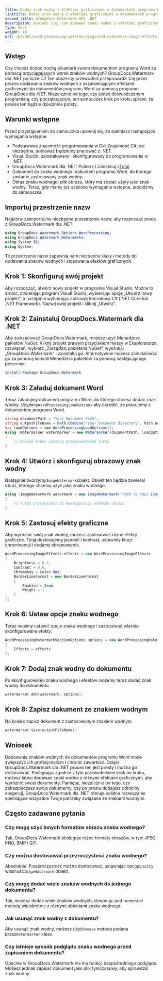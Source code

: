 ```yaml
---
title: Dodaj znak wodny z efektami graficznymi w dokumentach programu Word
linktitle: Dodaj znak wodny z efektami graficznymi w dokumentach programu Word
second_title: GroupDocs.Watermark API .NET
description: Dowiedz się, jak dodawać znaki wodne z efektami graficznymi do dokumentów programu Word za pomocą programu GroupDocs.Watermark dla platformy .NET. Postępuj zgodnie z naszym przewodnikiem krok po kroku, aby uzyskać oszałamiające rezultaty.
type: docs
weight: 19
url: /pl/net/word-processing-watermarkings/add-watermark-image-effects-word-docs/
---
```

## Wstęp
Czy chcesz dodać trochę pikanterii swoim dokumentom programu Word za pomocą przyciągających wzrok znaków wodnych? GroupDocs.Watermark dla .NET pomoże Ci! Ten obszerny przewodnik przeprowadzi Cię przez proces dodawania znaków wodnych z oszałamiającymi efektami graficznymi do dokumentów programu Word za pomocą programu GroupDocs dla .NET. Niezależnie od tego, czy jesteś doświadczonym programistą, czy początkującym, ten samouczek krok po kroku sprawi, że proces ten będzie dziecinnie prosty.
## Warunki wstępne
Przed przystąpieniem do samouczka upewnij się, że spełniasz następujące wymagania wstępne:
- Podstawowa znajomość programowania w C#: Znajomość C# jest niezbędna, ponieważ będziemy pracować z .NET.
- Visual Studio: zainstalowany i skonfigurowany do programowania w .NET.
-  GroupDocs.Watermark dla .NET: Pobierz i zainstaluj z[Tutaj](https://releases.groupdocs.com/Watermark/net/).
- Dokument do znaku wodnego: dokument programu Word, do którego zostanie zastosowany znak wodny.
- Obraz znaku wodnego: plik obrazu, który ma zostać użyty jako znak wodny.
Teraz, gdy mamy już ustalone wymagania wstępne, przejdźmy do samouczka.
## Importuj przestrzenie nazw
Najpierw zaimportujmy niezbędne przestrzenie nazw, aby rozpocząć pracę z GroupDocs.Watermark dla .NET.
```csharp
using GroupDocs.Watermark.Options.WordProcessing;
using GroupDocs.Watermark.Watermarks;
using System.IO;
using System;
```
Te przestrzenie nazw zapewnią nam niezbędne klasy i metody do dodawania znaków wodnych i stosowania efektów graficznych.
## Krok 1: Skonfiguruj swój projekt
Aby rozpocząć, utwórz nowy projekt w programie Visual Studio. Można to zrobić, otwierając program Visual Studio, wybierając opcję „Utwórz nowy projekt”, a następnie wybierając aplikację konsolową C# (.NET Core lub .NET Framework). Nazwij swój projekt i kliknij „Utwórz”.
## Krok 2: Zainstaluj GroupDocs.Watermark dla .NET
Aby zainstalować GroupDocs.Watermark, możesz użyć Menedżera pakietów NuGet. Kliknij projekt prawym przyciskiem myszy w Eksploratorze rozwiązań, wybierz „Zarządzaj pakietami NuGet”, wyszukaj „GroupDocs.Watermark” i zainstaluj go.
Alternatywnie możesz zainstalować go za pomocą konsoli Menedżera pakietów za pomocą następującego polecenia:
```powershell
Install-Package GroupDocs.Watermark
```
## Krok 3: Załaduj dokument Word
 Teraz załadujmy dokument programu Word, do którego chcesz dodać znak wodny. Użyjemy`WordProcessingLoadOptions` aby określić, że pracujemy z dokumentem programu Word.
```csharp
string documentPath = "Your Document Path";
string outputFileName = Path.Combine("Your Document Directory", Path.GetFileName(documentPath));
var loadOptions = new WordProcessingLoadOptions();
using (Watermarker watermarker = new Watermarker(documentPath, loadOptions))
{
    // Dalsze kroki zostaną przeprowadzone tutaj
}
```
## Krok 4: Utwórz i skonfiguruj obrazowy znak wodny
 Następnie tworzymy`ImageWatermark`obiekt. Obiekt ten będzie zawierał obraz, którego chcemy użyć jako znaku wodnego.
```csharp
using (ImageWatermark watermark = new ImageWatermark("Path to Your Image"))
{
    // Tutaj przejdziesz do konfiguracji efektów obrazu
}
```
## Krok 5: Zastosuj efekty graficzne
Aby wyróżnić swój znak wodny, możesz zastosować różne efekty graficzne. Tutaj dostosujemy jasność i kontrast, ustawimy klucz chrominancji i dodamy obramowanie.
```csharp
WordProcessingImageEffects effects = new WordProcessingImageEffects
{
    Brightness = 0.7,
    Contrast = 0.6,
    ChromaKey = Color.Red,
    BorderLineFormat = new BorderLineFormat
    {
        Enabled = true,
        Weight = 1
    }
};
```
## Krok 6: Ustaw opcje znaku wodnego
Teraz musimy ustawić opcje znaku wodnego i zastosować właśnie skonfigurowane efekty.
```csharp
WordProcessingWatermarkSectionOptions options = new WordProcessingWatermarkSectionOptions
{
    Effects = effects
};
```
## Krok 7: Dodaj znak wodny do dokumentu
Po skonfigurowaniu znaku wodnego i efektów możemy teraz dodać znak wodny do dokumentu.
```csharp
watermarker.Add(watermark, options);
```
## Krok 8: Zapisz dokument ze znakiem wodnym
Na koniec zapisz dokument z zastosowanym znakiem wodnym. 
```csharp
watermarker.Save(outputFileName);
```
## Wniosek
Dodawanie znaków wodnych do dokumentów programu Word może zwiększyć ich profesjonalizm i chronić zawartość. Dzięki GroupDocs.Watermark dla .NET proces ten jest prosty i można go dostosować. Postępując zgodnie z tym przewodnikiem krok po kroku, możesz łatwo dodawać znaki wodne z różnymi efektami graficznymi, aby wyróżnić swoje dokumenty. 
Pamiętaj, niezależnie od tego, czy zabezpieczasz swoje dokumenty, czy po prostu dodajesz odrobiny elegancji, GroupDocs.Watermark dla .NET oferuje solidne rozwiązanie spełniające wszystkie Twoje potrzeby związane ze znakami wodnymi. 
## Często zadawane pytania
### Czy mogę użyć innych formatów obrazu znaku wodnego?
Tak, GroupDocs Watermark obsługuje różne formaty obrazów, w tym JPEG, PNG, BMP i GIF.
### Czy można dostosować przezroczystość znaku wodnego?
 Absolutnie! Przezroczystość można dostosować, ustawiając opcję`Opacity` własność`ImageWatermark` obiekt.
### Czy mogę dodać wiele znaków wodnych do jednego dokumentu?
 Tak, możesz dodać wiele znaków wodnych, dzwoniąc pod numer`Add` metodę wielokrotnie z różnymi obiektami znaku wodnego.
### Jak usunąć znak wodny z dokumentu?
 Aby usunąć znak wodny, możesz użyć`Remove` metoda podana przez`Watermarker` klasa.
### Czy istnieje sposób podglądu znaku wodnego przed zapisaniem dokumentu?
Obecnie w GroupDocs.Watermark nie ma funkcji bezpośredniego podglądu. Możesz jednak zapisać dokument jako plik tymczasowy, aby sprawdzić znak wodny.
